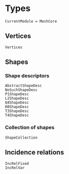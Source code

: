 # Types

```@meta
CurrentModule = MeshCore
```

## Vertices

```@docs
Vertices
```

## Shapes

### Shape descriptors
```@docs
AbstractShapeDesc
NoSuchShapeDesc
P1ShapeDesc
L2ShapeDesc
Q4ShapeDesc
H8ShapeDesc
T3ShapeDesc
T4ShapeDesc
```

### Collection of shapes
```@docs
ShapeCollection
```

## Incidence relations

```@docs
IncRelFixed
IncRelVar
```
